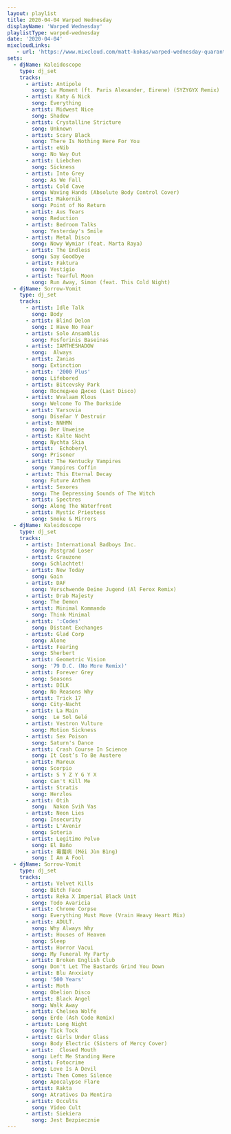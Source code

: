 ```yaml
---
layout: playlist
title: 2020-04-04 Warped Wednesday
displayName: 'Warped Wednesday'
playlistType: warped-wednesday
date: '2020-04-04'
mixcloudLinks:
   - url: 'https://www.mixcloud.com/matt-kokas/warped-wednesday-quarantine-mix-apr-4-2020-djs-kaleidoscope-sorrow-vomit-kaleidoscope'
sets:
  - djName: Kaleidoscope
    type: dj_set
    tracks:
      - artist: Antipole
        song: Le Moment (ft. Paris Alexander, Eirene) (SYZYGYX Remix)
      - artist: Katy & Nick
        song: Everything
      - artist: Midwest Nice
        song: Shadow
      - artist: Crystalline Stricture
        song: Unknown
      - artist: Scary Black
        song: There Is Nothing Here For You
      - artist: eNib
        song: No Way Out
      - artist: Liebchen
        song: Sickness
      - artist: Into Grey
        song: As We Fall
      - artist: Cold Cave
        song: Waving Hands (Absolute Body Control Cover)
      - artist: Makornik
        song: Point of No Return
      - artist: Aus Tears
        song: Reduction
      - artist: Bedroom Talks
        song: Yesterday's Smile
      - artist: Metal Disco
        song: Nowy Wymiar (feat. Marta Raya)
      - artist: The Endless
        song: Say Goodbye
      - artist: Faktura
        song: Vestígio
      - artist: Tearful Moon
        song: Run Away, Simon (feat. This Cold Night)        
  - djName: Sorrow-Vomit
    type: dj_set        
    tracks:
      - artist: Idle Talk
        song: Body
      - artist: Blind Delon
        song: I Have No Fear
      - artist: Solo Ansamblis
        song: Fosforinis Baseinas
      - artist: IAMTHESHADOW
        song:  Always
      - artist: Zanias
        song: Extinction
      - artist: '2000 Plus'
        song: Lifebored
      - artist: Bitcevsky Park
        song: Последнее Диско (Last Disco)
      - artist: Wvalaam Klous
        song: Welcome To The Darkside
      - artist: Varsovia
        song: Diseñar Y Destruir
      - artist: NNHMN
        song: Der Unweise
      - artist: Kalte Nacht
        song: Nychta Skia
      - artist:  Echoberyl
        song: Prisoner
      - artist: The Kentucky Vampires
        song: Vampires Coffin
      - artist: This Eternal Decay
        song: Future Anthem
      - artist: Sexores
        song: The Depressing Sounds of The Witch
      - artist: Spectres
        song: Along The Waterfront
      - artist: Mystic Priestess
        song: Smoke & Mirrors       
  - djName: Kaleidoscope
    type: dj_set
    tracks:
      - artist: International Badboys Inc.
        song: Postgrad Loser
      - artist: Grauzone
        song: Schlachtet!
      - artist: New Today
        song: Gain
      - artist: DAF
        song: Verschwende Deine Jugend (Al Ferox Remix)
      - artist: Drab Majesty
        song: The Demon
      - artist: Minimal Kommando
        song: Think Minimal
      - artist: ':Codes'
        song: Distant Exchanges
      - artist: Glad Corp
        song: Alone
      - artist: Fearing
        song: Sherbert
      - artist: Geometric Vision
        song: '79 D.C. (No More Remix)'
      - artist: Forever Grey
        song: Seasons
      - artist: DILK
        song: No Reasons Why
      - artist: Trick 17
        song: City-Nacht
      - artist: La Main
        song:  Le Sol Gelé
      - artist: Vestron Vulture
        song: Motion Sickness
      - artist: Sex Poison
        song: Saturn's Dance
      - artist: Crash Course In Science
        song: It Cost’s To Be Austere
      - artist: Mareux
        song: Scorpio
      - artist: S Y Z Y G Y X
        song: Can't Kill Me
      - artist: Stratis
        song: Herzlos
      - artist: Otih
        song:  Nakon Svih Vas
      - artist: Neon Lies
        song: Insecurity
      - artist: L'Avenir
        song: Soteria  
      - artist: Legítimo Polvo
        song: El Baño
      - artist: 霉菌病 (Méi Jùn Bìng)
        song: I Am A Fool                
  - djName: Sorrow-Vomit
    type: dj_set
    tracks:
      - artist: Velvet Kills
        song: Bitch Face
      - artist: Reka X Imperial Black Unit
        song: Todo Avaricia
      - artist: Chrome Corpse
        song: Everything Must Move (Vrain Heavy Heart Mix)
      - artist: ADULT.
        song: Why Always Why
      - artist: Houses of Heaven
        song: Sleep
      - artist: Horror Vacui
        song: My Funeral My Party
      - artist: Broken English Club
        song: Don't Let The Bastards Grind You Down
      - artist: Blu Anxxiety
        song: '500 Years'
      - artist: Moth
        song: Obelion Disco
      - artist: Black Angel
        song: Walk Away
      - artist: Chelsea Wolfe
        song: Erde (Ash Code Remix)
      - artist: Long Night
        song: Tick Tock
      - artist: Girls Under Glass
        song: Body Electric (Sisters of Mercy Cover)
      - artist:  Closed Mouth
        song: Left Me Standing Here
      - artist: Fotocrime
        song: Love Is A Devil
      - artist: Then Comes Silence
        song: Apocalypse Flare
      - artist: Rakta
        song: Atrativos Da Mentira
      - artist: Occults
        song: Video Cult
      - artist: Siekiera
        song: Jest Bezpiecznie              
---
```

